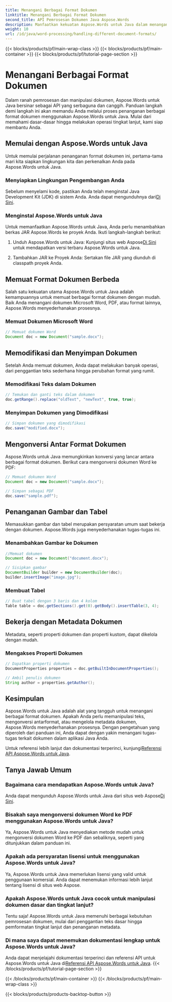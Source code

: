 ```yaml
---
title: Menangani Berbagai Format Dokumen
linktitle: Menangani Berbagai Format Dokumen
second_title: API Pemrosesan Dokumen Java Aspose.Words
description: Manfaatkan kekuatan Aspose.Words untuk Java dalam menangani beragam format dokumen. Pelajari penyuntingan teks, konversi, dan banyak lagi dengan contoh-contoh praktis.
weight: 10
url: /id/java/word-processing/handling-different-document-formats/
---
```


{{< blocks/products/pf/main-wrap-class >}}
{{< blocks/products/pf/main-container >}}
{{< blocks/products/pf/tutorial-page-section >}}

# Menangani Berbagai Format Dokumen


Dalam ranah pemrosesan dan manipulasi dokumen, Aspose.Words untuk Java bersinar sebagai API yang serbaguna dan canggih. Panduan langkah demi langkah ini akan memandu Anda melalui proses penanganan berbagai format dokumen menggunakan Aspose.Words untuk Java. Mulai dari memahami dasar-dasar hingga melakukan operasi tingkat lanjut, kami siap membantu Anda.

## Memulai dengan Aspose.Words untuk Java

Untuk memulai perjalanan penanganan format dokumen ini, pertama-tama mari kita siapkan lingkungan kita dan perkenalkan Anda pada Aspose.Words untuk Java.

### Menyiapkan Lingkungan Pengembangan Anda

 Sebelum menyelami kode, pastikan Anda telah menginstal Java Development Kit (JDK) di sistem Anda. Anda dapat mengunduhnya dari[Di Sini](https://www.oracle.com/java/technologies/javase-downloads.html).

### Menginstal Aspose.Words untuk Java

Untuk memanfaatkan Aspose.Words untuk Java, Anda perlu menambahkan berkas JAR Aspose.Words ke proyek Anda. Ikuti langkah-langkah berikut:

1.  Unduh Aspose.Words untuk Java: Kunjungi situs web Aspose[Di Sini](https://releases.aspose.com/words/java/) untuk mendapatkan versi terbaru Aspose.Words untuk Java.

2. Tambahkan JAR ke Proyek Anda: Sertakan file JAR yang diunduh di classpath proyek Anda.

## Memuat Format Dokumen Berbeda

Salah satu kekuatan utama Aspose.Words untuk Java adalah kemampuannya untuk memuat berbagai format dokumen dengan mudah. Baik Anda menangani dokumen Microsoft Word, PDF, atau format lainnya, Aspose.Words menyederhanakan prosesnya.

### Memuat Dokumen Microsoft Word

```java
// Memuat dokumen Word
Document doc = new Document("sample.docx");
```

## Memodifikasi dan Menyimpan Dokumen

Setelah Anda memuat dokumen, Anda dapat melakukan banyak operasi, dari penggantian teks sederhana hingga perubahan format yang rumit.

### Memodifikasi Teks dalam Dokumen

```java
// Temukan dan ganti teks dalam dokumen
doc.getRange().replace("oldText", "newText", true, true);
```

### Menyimpan Dokumen yang Dimodifikasi

```java
// Simpan dokumen yang dimodifikasi
doc.save("modified.docx");
```

## Mengonversi Antar Format Dokumen

Aspose.Words untuk Java memungkinkan konversi yang lancar antara berbagai format dokumen. Berikut cara mengonversi dokumen Word ke PDF:

```java
// Memuat dokumen Word
Document doc = new Document("sample.docx");

// Simpan sebagai PDF
doc.save("sample.pdf");
```

## Penanganan Gambar dan Tabel

Memasukkan gambar dan tabel merupakan persyaratan umum saat bekerja dengan dokumen. Aspose.Words juga menyederhanakan tugas-tugas ini.

### Menambahkan Gambar ke Dokumen

```java
//Memuat dokumen
Document doc = new Document("document.docx");

// Sisipkan gambar
DocumentBuilder builder = new DocumentBuilder(doc);
builder.insertImage("image.jpg");
```

### Membuat Tabel

```java
// Buat tabel dengan 3 baris dan 4 kolom
Table table = doc.getSections().get(0).getBody().insertTable(3, 4);
```

## Bekerja dengan Metadata Dokumen

Metadata, seperti properti dokumen dan properti kustom, dapat dikelola dengan mudah.

### Mengakses Properti Dokumen

```java
// Dapatkan properti dokumen
DocumentProperties properties = doc.getBuiltInDocumentProperties();

// Ambil penulis dokumen
String author = properties.getAuthor();
```

## Kesimpulan

Aspose.Words untuk Java adalah alat yang tangguh untuk menangani berbagai format dokumen. Apakah Anda perlu memanipulasi teks, mengonversi antarformat, atau mengelola metadata dokumen, Aspose.Words menyederhanakan prosesnya. Dengan pengetahuan yang diperoleh dari panduan ini, Anda dapat dengan yakin menangani tugas-tugas terkait dokumen dalam aplikasi Java Anda.

 Untuk referensi lebih lanjut dan dokumentasi terperinci, kunjungi[Referensi API Aspose.Words untuk Java](https://reference.aspose.com/words/java/).

## Tanya Jawab Umum

### Bagaimana cara mendapatkan Aspose.Words untuk Java?

 Anda dapat mengunduh Aspose.Words untuk Java dari situs web Aspose[Di Sini](https://releases.aspose.com/words/java/).

### Bisakah saya mengonversi dokumen Word ke PDF menggunakan Aspose.Words untuk Java?

Ya, Aspose.Words untuk Java menyediakan metode mudah untuk mengonversi dokumen Word ke PDF dan sebaliknya, seperti yang ditunjukkan dalam panduan ini.

### Apakah ada persyaratan lisensi untuk menggunakan Aspose.Words untuk Java?

Ya, Aspose.Words untuk Java memerlukan lisensi yang valid untuk penggunaan komersial. Anda dapat menemukan informasi lebih lanjut tentang lisensi di situs web Aspose.

### Apakah Aspose.Words untuk Java cocok untuk manipulasi dokumen dasar dan tingkat lanjut?

Tentu saja! Aspose.Words untuk Java memenuhi berbagai kebutuhan pemrosesan dokumen, mulai dari penggantian teks dasar hingga pemformatan tingkat lanjut dan penanganan metadata.

### Di mana saya dapat menemukan dokumentasi lengkap untuk Aspose.Words untuk Java?

 Anda dapat menjelajahi dokumentasi terperinci dan referensi API untuk Aspose.Words untuk Java di[Referensi API Aspose.Words untuk Java](https://reference.aspose.com/words/java/).
{{< /blocks/products/pf/tutorial-page-section >}}

{{< /blocks/products/pf/main-container >}}
{{< /blocks/products/pf/main-wrap-class >}}

{{< blocks/products/products-backtop-button >}}
